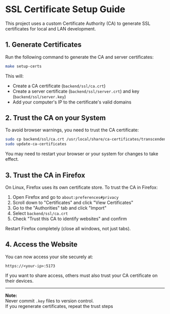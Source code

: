 # SSL Certificate Setup Guide

This project uses a custom Certificate Authority (CA) to generate SSL certificates for local and LAN development.

## 1. Generate Certificates

Run the following command to generate the CA and server certificates:

```bash
make setup-certs
```

This will:
- Create a CA certificate (`backend/ssl/ca.crt`)
- Create a server certificate (`backend/ssl/server.crt`) and key (`backend/ssl/server.key`)
- Add your computer's IP to the certificate's valid domains

## 2. Trust the CA on your System

To avoid browser warnings, you need to trust the CA certificate:

```bash
sudo cp backend/ssl/ca.crt /usr/local/share/ca-certificates/transcendence-ca.crt
sudo update-ca-certificates
```

You may need to restart your browser or your system for changes to take effect.

## 3. Trust the CA in Firefox

On Linux, Firefox uses its own certificate store. To trust the CA in Firefox:

1. Open Firefox and go to `about:preferences#privacy`
2. Scroll down to "Certificates" and click "View Certificates"
3. Go to the "Authorities" tab and click "Import"
4. Select `backend/ssl/ca.crt`
5. Check "Trust this CA to identify websites" and confirm

Restart Firefox completely (close all windows, not just tabs).

## 4. Access the Website

You can now access your site securely at:

```
https://<your-ip>:5173
```

If you want to share access, others must also trust your CA certificate on their devices.

---

**Note:**  
Never commit `.key` files to version control.  
If you regenerate certificates, repeat the trust steps

